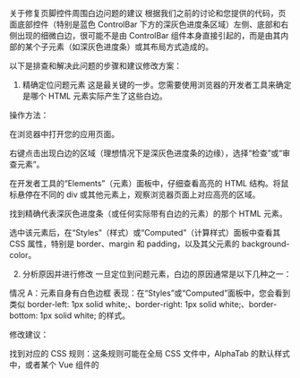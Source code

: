 关于修复页脚控件周围白边问题的建议
根据我们之前的讨论和您提供的代码，页面底部控件（特别是蓝色 ControlBar 下方的深灰色进度条区域）左侧、底部和右侧出现的细微白边，很可能不是由 ControlBar 组件本身直接引起的，而是由其内部的某个子元素（如深灰色进度条）或其布局方式造成的。

以下是排查和解决此问题的步骤和建议修改方案：

1. 精确定位问题元素
这是最关键的一步。您需要使用浏览器的开发者工具来确定是哪个 HTML 元素实际产生了这些白边。

操作方法：

在浏览器中打开您的应用页面。

右键点击出现白边的区域（理想情况下是深灰色进度条的边缘），选择“检查”或“审查元素”。

在开发者工具的“Elements”（元素）面板中，仔细查看高亮的 HTML 结构。将鼠标悬停在不同的 div 或其他元素上，观察浏览器页面上对应高亮的区域。

找到精确代表深灰色进度条（或任何实际带有白边的元素）的那个 HTML 元素。

选中该元素后，在“Styles”（样式）或“Computed”（计算样式）面板中查看其 CSS 属性，特别是 border、margin 和 padding，以及其父元素的 background-color。

2. 分析原因并进行修改
一旦定位到问题元素，白边的原因通常是以下几种之一：

情况 A：元素自身有白色边框
表现：在“Styles”或“Computed”面板中，您会看到类似 border-left: 1px solid white;、border-right: 1px solid white;、border-bottom: 1px solid white; 的样式。

修改建议：

找到对应的 CSS 规则：这条规则可能在全局 CSS 文件中，AlphaTab 的默认样式中，或者某个 Vue 组件的 <style scoped> 或 <style> 块中（如果该元素属于某个子组件，如 TimePosition.vue）。

移除或修改边框：

/* 假设问题元素的类名是 .problematic-progress-bar */
.problematic-progress-bar {
  /* 移除特定边框 */
  border-left: none; /* 或者 border-left: 0; */
  border-right: none; /* 或者 border-right: 0; */
  border-bottom: none; /* 或者 border-bottom: 0; */

  /* 或者，如果需要边框但颜色不对，则修改颜色 */
  /* border-left: 1px solid transparent; */
  /* border-right: 1px solid transparent; */
  /* border-bottom: 1px solid transparent; */

  /* 确保顶部边框（如果存在）与上方蓝色条融合 */
  /* border-top: 1px solid #436d9d; (与 ControlBar 背景色一致) */
  /* 或者 border-top: none; */
}

情况 B：元素的 margin 导致其父元素的白色背景透出
表现：问题元素本身没有白色边框，但其 margin-left、margin-right、margin-bottom 大于 0 (例如 1px)，并且其直接父元素或更上层的某个容器具有 background-color: white;。

修改建议：

修改问题元素的 margin：

.problematic-progress-bar {
  margin-left: 0;
  margin-right: 0;
  margin-bottom: 0;
  /* margin-top 保持不变或根据需要调整 */
}

或者，修改父元素的背景色 (如果适用且不影响其他部分)：

.parent-of-progress-bar {
  /* 如果父元素背景是白色导致的问题 */
  background-color: transparent; /* 或者与进度条颜色一致，或者与更外层背景一致 */
}

情况 C：父元素的 padding 导致其内部空间产生白边
表现：问题元素的父元素有 padding-left、padding-right、padding-bottom (例如 1px)，并且父元素有 background-color: white;。问题元素本身填满了父元素的 padding 内部区域。

修改建议：

修改父元素的 padding：

.parent-of-progress-bar {
  padding-left: 0;
  padding-right: 0;
  padding-bottom: 0;
  /* padding-top 保持不变或根据需要调整 */
}

3. 在哪里修改代码
如果问题元素属于 ControlBar.vue 的某个子组件 (例如，假设深灰色进度条是 TimePosition.vue 的一部分)：

您应该在对应的子组件（如 TimePosition.vue）的 <style scoped> 部分修改其样式。

如果问题元素是由 AlphaTab 库动态生成并注入的：

这可能稍微复杂一些，因为其样式可能由 AlphaTab 的核心 CSS 控制。

尝试覆盖样式：您可以在您的全局 CSS 文件 (例如 main.css 或在 App.vue 中定义一个非 scoped 的 <style> 块) 中使用更具体的选择器来覆盖 AlphaTab 的默认样式。

/* 在全局 CSS 或 App.vue 的 <style> (非 scoped) 中 */
/* 假设 AlphaTab 生成的进度条有一个特定的类名，如 .at-progress-bar */
.at-controls .at-progress-bar { /* 使用更具体的选择器 */
  border-left: none !important; /* !important 应谨慎使用，但有时对覆盖库样式是必要的 */
  border-right: none !important;
  border-bottom: none !important;
  margin-left: 0 !important;
  /* ... 其他必要的覆盖 ... */
}

检查 AlphaTab 的配置选项：某些库允许通过 JavaScript 配置来调整部分 UI 元素的样式或类名，可以查阅 AlphaTab 的文档看是否有相关选项。

4. 确保 box-sizing: border-box;
您的代码中很多地方已经正确使用了 box-sizing: border-box;，这是一个好习惯。请确保问题元素及其直接容器也应用了这个属性，这有助于避免因 padding 和 border 影响元素的实际占据宽度而产生意外的空隙。

.problematic-element,
.problematic-element-container {
  box-sizing: border-box;
}

5. 关于顶部没有白边
由于顶部与蓝色 ControlBar 是紧密贴合的，这意味着：

如果问题是边框，则问题元素没有 border-top 或者其 border-top-color 与蓝色条融合。

如果问题是 margin，则问题元素 margin-top: 0;。

在您进行修改时，请确保这些针对顶部的样式（或缺失的样式）得以保留，以维持当前顶部无缝连接的效果。

总结：

核心任务是使用开发者工具找到确切的元素和导致白边的 CSS 规则。一旦找到，上述修改方案应该能帮助您解决问题。请注意，如果样式来自第三方库（如 AlphaTab），覆盖时可能需要更高的选择器特异性或使用 !important (但应尽量避免)。

希望这份说明对您有所帮助！
